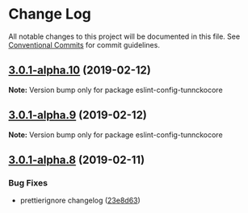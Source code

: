# Change Log

All notable changes to this project will be documented in this file.
See [Conventional Commits](https://conventionalcommits.org) for commit guidelines.

## [3.0.1-alpha.10](https://github.com/tunnckoCore/hq/compare/eslint-config-tunnckocore@3.0.1-alpha.9...eslint-config-tunnckocore@3.0.1-alpha.10) (2019-02-12)

**Note:** Version bump only for package eslint-config-tunnckocore





## [3.0.1-alpha.9](https://github.com/tunnckoCore/hq/compare/eslint-config-tunnckocore@3.0.1-alpha.8...eslint-config-tunnckocore@3.0.1-alpha.9) (2019-02-12)

**Note:** Version bump only for package eslint-config-tunnckocore





## [3.0.1-alpha.8](https://github.com/tunnckoCore/hq/compare/eslint-config-tunnckocore@3.0.1-alpha.7...eslint-config-tunnckocore@3.0.1-alpha.8) (2019-02-11)


### Bug Fixes

* prettierignore changelog ([23e8d63](https://github.com/tunnckoCore/hq/commit/23e8d63))
